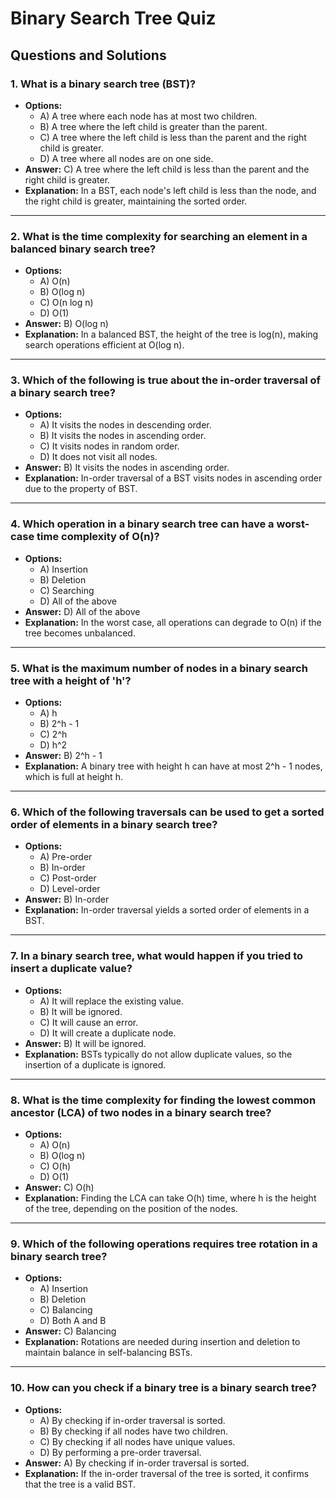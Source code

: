 # Binary Search Tree Quiz

## Questions and Solutions

### 1. What is a binary search tree (BST)?
- **Options:**
  - A) A tree where each node has at most two children.
  - B) A tree where the left child is greater than the parent.
  - C) A tree where the left child is less than the parent and the right child is greater.
  - D) A tree where all nodes are on one side.
- **Answer:** C) A tree where the left child is less than the parent and the right child is greater.
- **Explanation:** In a BST, each node's left child is less than the node, and the right child is greater, maintaining the sorted order.

---

### 2. What is the time complexity for searching an element in a balanced binary search tree?
- **Options:**
  - A) O(n)
  - B) O(log n)
  - C) O(n log n)
  - D) O(1)
- **Answer:** B) O(log n)
- **Explanation:** In a balanced BST, the height of the tree is log(n), making search operations efficient at O(log n).

---

### 3. Which of the following is true about the in-order traversal of a binary search tree?
- **Options:**
  - A) It visits the nodes in descending order.
  - B) It visits the nodes in ascending order.
  - C) It visits nodes in random order.
  - D) It does not visit all nodes.
- **Answer:** B) It visits the nodes in ascending order.
- **Explanation:** In-order traversal of a BST visits nodes in ascending order due to the property of BST.

---

### 4. Which operation in a binary search tree can have a worst-case time complexity of O(n)?
- **Options:**
  - A) Insertion
  - B) Deletion
  - C) Searching
  - D) All of the above
- **Answer:** D) All of the above
- **Explanation:** In the worst case, all operations can degrade to O(n) if the tree becomes unbalanced.

---

### 5. What is the maximum number of nodes in a binary search tree with a height of 'h'?
- **Options:**
  - A) h
  - B) 2^h - 1
  - C) 2^h
  - D) h^2
- **Answer:** B) 2^h - 1
- **Explanation:** A binary tree with height h can have at most 2^h - 1 nodes, which is full at height h.

---

### 6. Which of the following traversals can be used to get a sorted order of elements in a binary search tree?
- **Options:**
  - A) Pre-order
  - B) In-order
  - C) Post-order
  - D) Level-order
- **Answer:** B) In-order
- **Explanation:** In-order traversal yields a sorted order of elements in a BST.

---

### 7. In a binary search tree, what would happen if you tried to insert a duplicate value?
- **Options:**
  - A) It will replace the existing value.
  - B) It will be ignored.
  - C) It will cause an error.
  - D) It will create a duplicate node.
- **Answer:** B) It will be ignored.
- **Explanation:** BSTs typically do not allow duplicate values, so the insertion of a duplicate is ignored.

---

### 8. What is the time complexity for finding the lowest common ancestor (LCA) of two nodes in a binary search tree?
- **Options:**
  - A) O(n)
  - B) O(log n)
  - C) O(h)
  - D) O(1)
- **Answer:** C) O(h)
- **Explanation:** Finding the LCA can take O(h) time, where h is the height of the tree, depending on the position of the nodes.

---

### 9. Which of the following operations requires tree rotation in a binary search tree?
- **Options:**
  - A) Insertion
  - B) Deletion
  - C) Balancing
  - D) Both A and B
- **Answer:** C) Balancing
- **Explanation:** Rotations are needed during insertion and deletion to maintain balance in self-balancing BSTs.

---

### 10. How can you check if a binary tree is a binary search tree?
- **Options:**
  - A) By checking if in-order traversal is sorted.
  - B) By checking if all nodes have two children.
  - C) By checking if all nodes have unique values.
  - D) By performing a pre-order traversal.
- **Answer:** A) By checking if in-order traversal is sorted.
- **Explanation:** If the in-order traversal of the tree is sorted, it confirms that the tree is a valid BST.
